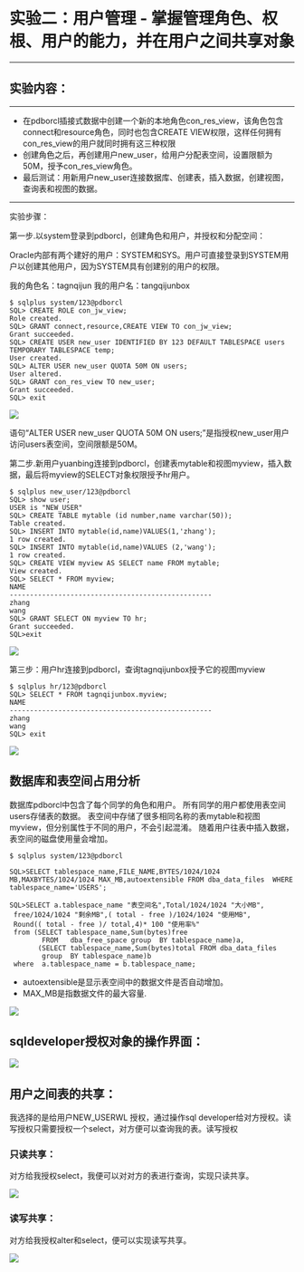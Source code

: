 # 实验二：用户管理 - 掌握管理角色、权根、用户的能力，并在用户之间共享对象
---

## 实验内容：

---
- 在pdborcl插接式数据中创建一个新的本地角色con_res_view，该角色包含connect和resource角色，同时也包含CREATE VIEW权限，这样任何拥有con_res_view的用户就同时拥有这三种权限
- 创建角色之后，再创建用户new_user，给用户分配表空间，设置限额为50M，授予con_res_view角色。
- 最后测试：用新用户new_user连接数据库、创建表，插入数据，创建视图，查询表和视图的数据。
---

实验步骤：

第一步.以system登录到pdborcl，创建角色和用户，并授权和分配空间：

Oracle内部有两个建好的用户：SYSTEM和SYS。用户可直接登录到SYSTEM用户以创建其他用户，因为SYSTEM具有创建别的用户的权限。

我的角色名：tagnqijun
我的用户名：tangqijunbox
```
$ sqlplus system/123@pdborcl
SQL> CREATE ROLE con_jw_view;
Role created.
SQL> GRANT connect,resource,CREATE VIEW TO con_jw_view;
Grant succeeded.
SQL> CREATE USER new_user IDENTIFIED BY 123 DEFAULT TABLESPACE users TEMPORARY TABLESPACE temp;
User created.
SQL> ALTER USER new_user QUOTA 50M ON users;
User altered.
SQL> GRANT con_res_view TO new_user;
Grant succeeded.
SQL> exit
```
![](./img/chuangyonghu.png)




语句“ALTER USER new_user QUOTA 50M ON users;”是指授权new_user用户访问users表空间，空间限额是50M。

第二步.新用户yuanbing连接到pdborcl，创建表mytable和视图myview，插入数据，最后将myview的SELECT对象权限授予hr用户。

```
$ sqlplus new_user/123@pdborcl
SQL> show user;
USER is "NEW_USER"
SQL> CREATE TABLE mytable (id number,name varchar(50));
Table created.
SQL> INSERT INTO mytable(id,name)VALUES(1,'zhang');
1 row created.
SQL> INSERT INTO mytable(id,name)VALUES (2,'wang');
1 row created.
SQL> CREATE VIEW myview AS SELECT name FROM mytable;
View created.
SQL> SELECT * FROM myview;
NAME
--------------------------------------------------
zhang
wang
SQL> GRANT SELECT ON myview TO hr;
Grant succeeded.
SQL>exit
```

![](./img/chuangjianbiao.png)


第三步：用户hr连接到pdborcl，查询tagnqijunbox授予它的视图myview

```
$ sqlplus hr/123@pdborcl
SQL> SELECT * FROM tagnqijunbox.myview;
NAME
--------------------------------------------------
zhang
wang
SQL> exit
```
![](./img/chaxunshitu.png)

## 数据库和表空间占用分析

数据库pdborcl中包含了每个同学的角色和用户。 所有同学的用户都使用表空间users存储表的数据。 表空间中存储了很多相同名称的表mytable和视图myview，但分别属性于不同的用户，不会引起混淆。 随着用户往表中插入数据，表空间的磁盘使用量会增加。

```
$ sqlplus system/123@pdborcl

SQL>SELECT tablespace_name,FILE_NAME,BYTES/1024/1024 MB,MAXBYTES/1024/1024 MAX_MB,autoextensible FROM dba_data_files  WHERE  tablespace_name='USERS';

SQL>SELECT a.tablespace_name "表空间名",Total/1024/1024 "大小MB",
 free/1024/1024 "剩余MB",( total - free )/1024/1024 "使用MB",
 Round(( total - free )/ total,4)* 100 "使用率%"
 from (SELECT tablespace_name,Sum(bytes)free
        FROM   dba_free_space group  BY tablespace_name)a,
       (SELECT tablespace_name,Sum(bytes)total FROM dba_data_files
        group  BY tablespace_name)b
 where  a.tablespace_name = b.tablespace_name;
```
- autoextensible是显示表空间中的数据文件是否自动增加。
- MAX_MB是指数据文件的最大容量.

![](./img/biaofenxi.png)


## sqldeveloper授权对象的操作界面： 

![](./img/caozuojiemian.png)

## 用户之间表的共享：
我选择的是给用户NEW_USERWL 授权，通过操作sql developer给对方授权。读写授权只需要授权一个select，对方便可以查询我的表。读写授权

### 只读共享：

对方给我授权select，我便可以对对方的表进行查询，实现只读共享。

![](./img/shouquan.png)

### 读写共享：

对方给我授权alter和select，便可以实现读写共享。

![](./img/shouquan2.png)
